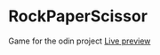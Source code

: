 # RockPaperScissor
Game for the odin project
[Live preview](https://bhupi1998.github.io/RockPaperScissor)
